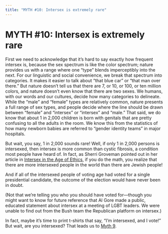 ```yaml
---
title: "MYTH #10: Intersex is extremely rare"
---
```


# MYTH #10: Intersex is extremely rare

<p>First we need to acknowledge that it&#8217;s hard to say exactly how frequent intersex is, because the sex spectrum is like the color spectrum; nature provides us with a range where one &#8220;type&#8221; blends imperceptibly into the next. For our linguistic and social convenience, we break that spectrum into categories. It makes it easier to talk about &#8220;that blue car&#8221; or &#8220;that man over there.&#8221; But nature doesn&#8217;t tell us that there are 7, or 10, or 100, or ten million colors, and nature doesn&#8217;t even know that there are two sexes. We humans, with our words and our cultures, decide how many categories to delineate. While the &#8220;male&#8221; and &#8220;female&#8221; types are relatively common, nature presents a full range of sex types, and people decide where the line should be drawn between &#8220;female&#8221; and &#8220;intersex&#8221; or &#8220;intersex&#8221; and &#8220;male.&#8221; That said, we do know that about 1 in 2,000 children is born with genitals that are pretty confusing to all the adults in the room. We know this from the statistics of how many newborn babies are referred to &#8220;gender identity teams&#8221; in major hospitals.  </p>

<p>But wait, you say, 1 in 2,000 sounds rare! Well, if only 1 in 2,000 persons is intersexed, then intersex is more common than cystic fibrosis, a condition most people have heard of. In fact, as Sherri Groveman pointed out in her article in <a href="/books/age%5C_of%5C_ethics">Intersex in the Age of Ethics</a>, if you do the math, you realize that there are more intersexed people in the world than there are Jewish people!  </p>

<p>And if all of the intersexed people of voting age had voted for a single presidential candidate, the outcome of the election would have never been in doubt.  </p>

<p>(Not that we&#8217;re telling you who you should have voted for&#8212;though you might want to know for future reference that Al Gore made a public, educated statement about intersex at a meeting of <span class="caps">LGBT</span> leaders. We were unable to find out from the Bush team the Republican platform on intersex.)  </p>

<p>In fact, maybe it&#8217;s time to print t-shirts that say, &#8220;I&#8217;m intersexed, and I vote!&#8221; But wait, are you intersexed? That leads us to <a href="/faq/ten_myths/true">Myth 9</a>.</p>